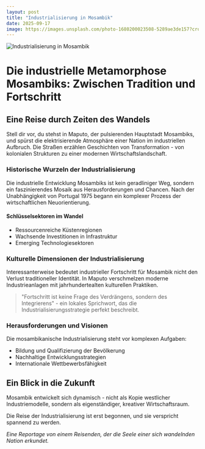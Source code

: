 ```yaml
---
layout: post
title: "Industrialisierung in Mosambik"
date: 2025-09-17
image: https://images.unsplash.com/photo-1680200023508-5289ae3de157?crop=entropy&cs=tinysrgb&fit=max&fm=jpg&ixid=M3w3OTQ0MzZ8MHwxfHNlYXJjaHwxfHxJbmR1c3RyaWFsaXNpZXJ1bmclMjBNb3NhbWJpa3xlbnwwfDB8fHwxNzU4MDc5MjQ4fDA&ixlib=rb-4.1.0&q=80&w=1080
---
```


![Industrialisierung in Mosambik](https://images.unsplash.com/photo-1680200023508-5289ae3de157?crop=entropy&cs=tinysrgb&fit=max&fm=jpg&ixid=M3w3OTQ0MzZ8MHwxfHNlYXJjaHwxfHxJbmR1c3RyaWFsaXNpZXJ1bmclMjBNb3NhbWJpa3xlbnwwfDB8fHwxNzU4MDc5MjQ4fDA&ixlib=rb-4.1.0&q=80&w=1080)

# Die industrielle Metamorphose Mosambiks: Zwischen Tradition und Fortschritt

## Eine Reise durch Zeiten des Wandels

Stell dir vor, du stehst in Maputo, der pulsierenden Hauptstadt Mosambiks, und spürst die elektrisierende Atmosphäre einer Nation im industriellen Aufbruch. Die Straßen erzählen Geschichten von Transformation - von kolonialen Strukturen zu einer modernen Wirtschaftslandschaft.

### Historische Wurzeln der Industrialisierung

Die industrielle Entwicklung Mosambiks ist kein geradliniger Weg, sondern ein faszinierendes Mosaik aus Herausforderungen und Chancen. Nach der Unabhängigkeit von Portugal 1975 begann ein komplexer Prozess der wirtschaftlichen Neuorientierung.

#### Schlüsselsektoren im Wandel

- Ressourcenreiche Küstenregionen
- Wachsende Investitionen in Infrastruktur
- Emerging Technologiesektoren

### Kulturelle Dimensionen der Industrialisierung

Interessanterweise bedeutet industrieller Fortschritt für Mosambik nicht den Verlust traditioneller Identität. In Maputo verschmelzen moderne Industrieanlagen mit jahrhundertealten kulturellen Praktiken.

> "Fortschritt ist keine Frage des Verdrängens, sondern des Integrierens" - ein lokales Sprichwort, das die Industrialisierungsstrategie perfekt beschreibt.

### Herausforderungen und Visionen

Die mosambikanische Industrialisierung steht vor komplexen Aufgaben:
- Bildung und Qualifizierung der Bevölkerung
- Nachhaltige Entwicklungsstrategien
- Internationale Wettbewerbsfähigkeit

## Ein Blick in die Zukunft

Mosambik entwickelt sich dynamisch - nicht als Kopie westlicher Industriemodelle, sondern als eigenständiger, kreativer Wirtschaftsraum.

Die Reise der Industrialisierung ist erst begonnen, und sie verspricht spannend zu werden.

*Eine Reportage von einem Reisenden, der die Seele einer sich wandelnden Nation erkundet.*